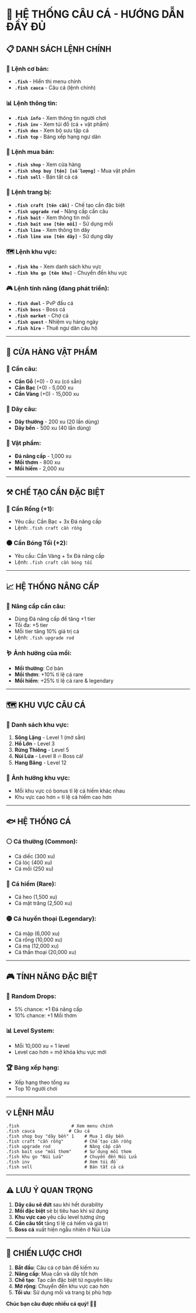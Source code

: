 # 🎣 HỆ THỐNG CÂU CÁ - HƯỚNG DẪN ĐẦY ĐỦ

## 📋 **DANH SÁCH LỆNH CHÍNH**

### 🎯 **Lệnh cơ bản:**
- **`.fish`** - Hiển thị menu chính
- **`.fish cauca`** - Câu cá (lệnh chính)

### 📊 **Lệnh thông tin:**
- **`.fish info`** - Xem thông tin người chơi
- **`.fish inv`** - Xem túi đồ (cá + vật phẩm)
- **`.fish dex`** - Xem bộ sưu tập cá
- **`.fish top`** - Bảng xếp hạng ngư dân

### 🛒 **Lệnh mua bán:**
- **`.fish shop`** - Xem cửa hàng
- **`.fish shop buy [tên] [số lượng]`** - Mua vật phẩm
- **`.fish sell`** - Bán tất cả cá

### 🎣 **Lệnh trang bị:**
- **`.fish craft [tên cần]`** - Chế tạo cần đặc biệt
- **`.fish upgrade rod`** - Nâng cấp cần câu
- **`.fish bait`** - Xem thông tin mồi
- **`.fish bait use [tên mồi]`** - Sử dụng mồi
- **`.fish line`** - Xem thông tin dây
- **`.fish line use [tên dây]`** - Sử dụng dây

### 🗺️ **Lệnh khu vực:**
- **`.fish khu`** - Xem danh sách khu vực
- **`.fish khu go [tên khu]`** - Chuyển đến khu vực

### 🎮 **Lệnh tính năng (đang phát triển):**
- **`.fish duel`** - PvP đấu cá
- **`.fish boss`** - Boss cá
- **`.fish market`** - Chợ cá
- **`.fish quest`** - Nhiệm vụ hàng ngày
- **`.fish hire`** - Thuê ngư dân câu hộ

---

## 🛒 **CỬA HÀNG VẬT PHẨM**

### 🎣 **Cần câu:**
- **Cần Gỗ** (+0) - 0 xu (có sẵn)
- **Cần Bạc** (+0) - 5,000 xu
- **Cần Vàng** (+0) - 15,000 xu

### 🧵 **Dây câu:**
- **Dây thường** - 200 xu (20 lần dùng)
- **Dây bền** - 500 xu (40 lần dùng)

### 💎 **Vật phẩm:**
- **Đá nâng cấp** - 1,000 xu
- **Mồi thơm** - 800 xu
- **Mồi hiếm** - 2,000 xu

---

## ⚒️ **CHẾ TẠO CẦN ĐẶC BIỆT**

### 🐉 **Cần Rồng** (+1):
- Yêu cầu: Cần Bạc + 3x Đá nâng cấp
- Lệnh: `.fish craft cần rồng`

### 🌑 **Cần Bóng Tối** (+2):
- Yêu cầu: Cần Vàng + 5x Đá nâng cấp
- Lệnh: `.fish craft cần bóng tối`

---

## 📈 **HỆ THỐNG NÂNG CẤP**

### 🎣 **Nâng cấp cần câu:**
- Dùng Đá nâng cấp để tăng +1 tier
- Tối đa: +5 tier
- Mỗi tier tăng 10% giá trị cá
- Lệnh: `.fish upgrade rod`

### 🪱 **Ảnh hưởng của mồi:**
- **Mồi thường**: Cơ bản
- **Mồi thơm**: +10% tỉ lệ cá rare
- **Mồi hiếm**: +25% tỉ lệ cá rare & legendary

---

## 🗺️ **KHU VỰC CÂU CÁ**

### 📍 **Danh sách khu vực:**
1. **Sông Lặng** - Level 1 (mở sẵn)
2. **Hồ Lớn** - Level 3
3. **Rừng Thiêng** - Level 5
4. **Núi Lửa** - Level 8 🔥 Boss cá!
5. **Hang Băng** - Level 12

### 🎯 **Ảnh hưởng khu vực:**
- Mỗi khu vực có bonus tỉ lệ cá hiếm khác nhau
- Khu vực cao hơn = tỉ lệ cá hiếm cao hơn

---

## 🐟 **HỆ THỐNG CÁ**

### ⚪ **Cá thường (Common):**
- Cá diếc (300 xu)
- Cá lóc (400 xu)
- Cá mồi (250 xu)

### 🔵 **Cá hiếm (Rare):**
- Cá heo (1,500 xu)
- Cá mặt trăng (2,500 xu)

### 🟡 **Cá huyền thoại (Legendary):**
- Cá mập (6,000 xu)
- Cá rồng (10,000 xu)
- Cá ma (12,000 xu)
- Cá thần thoại (20,000 xu)

---

## 🎮 **TÍNH NĂNG ĐẶC BIỆT**

### 💎 **Random Drops:**
- 5% chance: +1 Đá nâng cấp
- 10% chance: +1 Mồi thơm

### 📊 **Level System:**
- Mỗi 10,000 xu = 1 level
- Level cao hơn = mở khóa khu vực mới

### 🏆 **Bảng xếp hạng:**
- Xếp hạng theo tổng xu
- Top 10 người chơi

---

## 💡 **LỆNH MẪU**

```
.fish                    # Xem menu chính
.fish cauca             # Câu cá
.fish shop buy "dây bền" 1    # Mua 1 dây bền
.fish craft "cần rồng"        # Chế tạo cần rồng
.fish upgrade rod             # Nâng cấp cần
.fish bait use "mồi thơm"     # Sử dụng mồi thơm
.fish khu go "Núi Lửa"        # Chuyển đến Núi Lửa
.fish inv                     # Xem túi đồ
.fish sell                    # Bán tất cả cá
```

---

## ⚠️ **LƯU Ý QUAN TRỌNG**

1. **Dây câu sẽ đứt** sau khi hết durability
2. **Mồi đặc biệt** sẽ bị tiêu hao khi sử dụng
3. **Khu vực cao** yêu cầu level tương ứng
4. **Cần câu tốt** tăng tỉ lệ cá hiếm và giá trị
5. **Boss cá** xuất hiện ngẫu nhiên ở Núi Lửa

---

## 🎯 **CHIẾN LƯỢC CHƠI**

1. **Bắt đầu**: Câu cá cơ bản để kiếm xu
2. **Nâng cấp**: Mua cần và dây tốt hơn
3. **Chế tạo**: Tạo cần đặc biệt từ nguyên liệu
4. **Mở rộng**: Chuyển đến khu vực cao hơn
5. **Tối ưu**: Sử dụng mồi và trang bị phù hợp

**Chúc bạn câu được nhiều cá quý! 🎣✨**
